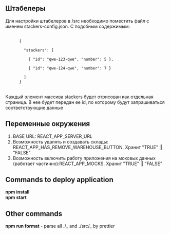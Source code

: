 ## Штабелеры

<p>
  Для настройки штабелеров в /src необходимо поместить файл с именем stackers-config.json. С подобным содержимым:<br/><br/>
  <code>
      {<br/>
        "stackers": [<br/>
          { "id": "qwe-123-qwe", "number": 5 },<br/>
          { "id": "qwe-124-qwe", "number": 7 }<br/>
        ]
      }
  </code><br/><br/>
  Каждый элемент массива stackers будет отрисован как отдельная страница. В нее будет передан ее id, по которому будут запрашиваться соответствующие данные
</p>

## Переменные окружения

<ol>
<li>BASE URL: REACT_APP_SERVER_URL</li>
<li>Возможность удалять и создавать склады: REACT_APP_HAS_REMOVE_WAREHOUSE_BUTTON. Хранит "TRUE" || "FALSE"</li>
<li>Возможность включить работу приложения на моковых данных (работает частично):REACT_APP_MOCKS. Хранит "TRUE" || "FALSE"</li>
</ol>

## Commands to deploy application

**npm install**<br/>
**npm start**

## Other commands

**npm run format** - parse all ./_ and ./src/_ by prettier
